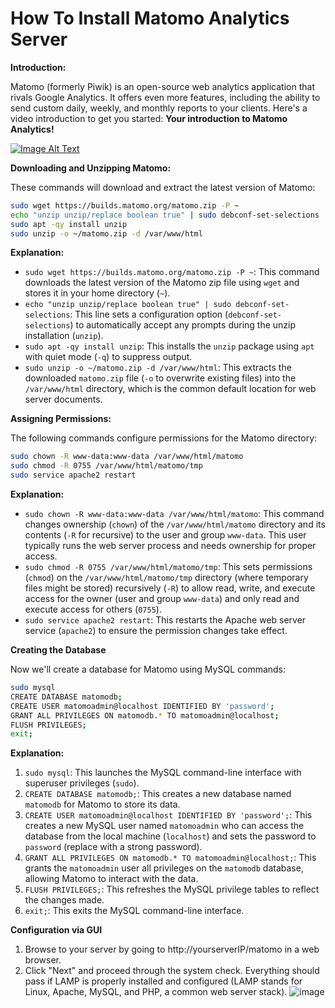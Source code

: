 # How To Install Matomo Analytics Server

**Introduction:**

Matomo (formerly Piwik) is an open-source web analytics application that rivals Google Analytics. It offers even more features, including the ability to send custom daily, weekly, and monthly reports to your clients. Here's a video introduction to get you started: **Your introduction to Matomo Analytics!**

[![Image Alt Text](https://img.youtube.com/vi/Qc2kooLNDiU/maxresdefault.jpg)](https://www.youtube.com/watch?v=Qc2kooLNDiU>)

**Downloading and Unzipping Matomo:**

These commands will download and extract the latest version of Matomo:

~~~bash
sudo wget https://builds.matomo.org/matomo.zip -P ~
echo "unzip unzip/replace boolean true" | sudo debconf-set-selections
sudo apt -qy install unzip
sudo unzip -o ~/matomo.zip -d /var/www/html
~~~

**Explanation:**

* `sudo wget https://builds.matomo.org/matomo.zip -P ~`: This command downloads the latest version of the Matomo zip file using `wget` and stores it in your home directory (`~`).
* `echo "unzip unzip/replace boolean true" | sudo debconf-set-selections`: This line sets a configuration option (`debconf-set-selections`) to automatically accept any prompts during the unzip installation (`unzip`).
* `sudo apt -qy install unzip`: This installs the `unzip` package using `apt` with quiet mode (`-q`) to suppress output.
* `sudo unzip -o ~/matomo.zip -d /var/www/html`: This extracts the downloaded `matomo.zip` file (`-o` to overwrite existing files) into the `/var/www/html` directory, which is the common default location for web server documents.

**Assigning Permissions:**

The following commands configure permissions for the Matomo directory:

~~~bash
sudo chown -R www-data:www-data /var/www/html/matomo
sudo chmod -R 0755 /var/www/html/matomo/tmp
sudo service apache2 restart
~~~

**Explanation:**

* `sudo chown -R www-data:www-data /var/www/html/matomo`: This command changes ownership (`chown`) of the `/var/www/html/matomo` directory and its contents (`-R` for recursive) to the user and group `www-data`. This user typically runs the web server process and needs ownership for proper access.
* `sudo chmod -R 0755 /var/www/html/matomo/tmp`: This sets permissions (`chmod`) on the `/var/www/html/matomo/tmp` directory (where temporary files might be stored) recursively (`-R`) to allow read, write, and execute access for the owner (user and group `www-data`) and only read and execute access for others (`0755`). 
* `sudo service apache2 restart`: This restarts the Apache web server service (`apache2`) to ensure the permission changes take effect.

**Creating the Database**

Now we'll create a database for Matomo using MySQL commands:

~~~bash
sudo mysql
CREATE DATABASE matomodb;
CREATE USER matomoadmin@localhost IDENTIFIED BY 'password';
GRANT ALL PRIVILEGES ON matomodb.* TO matomoadmin@localhost;
FLUSH PRIVILEGES;
exit;
~~~

**Explanation:**

1. `sudo mysql`: This launches the MySQL command-line interface with superuser privileges (`sudo`).
2. `CREATE DATABASE matomodb;`: This creates a new database named `matomodb` for Matomo to store its data.
3. `CREATE USER matomoadmin@localhost IDENTIFIED BY 'password';`: This creates a new MySQL user named `matomoadmin` who can access the database from the local machine (`localhost`) and sets the password to `password` (replace with a strong password).
4. `GRANT ALL PRIVILEGES ON matomodb.* TO matomoadmin@localhost;`: This grants the `matomoadmin` user all privileges on the `matomodb` database, allowing Matomo to interact with the data.
5. `FLUSH PRIVILEGES;`: This refreshes the MySQL privilege tables to reflect the changes made.
6. `exit;`: This exits the MySQL command-line interface.

**Configuration via GUI**

1. Browse to your server by going to http://yourserverIP/matomo in a web browser.
2. Click "Next" and proceed through the system check. Everything should pass if LAMP is properly installed and configured (LAMP stands for Linux, Apache, MySQL, and PHP, a common web server stack).
![image](https://github.com/danielcregg/how-to-add-matomo-to-wp/assets/22198586/1925df2e-b19e-48c5-800c-c578240a646e)

